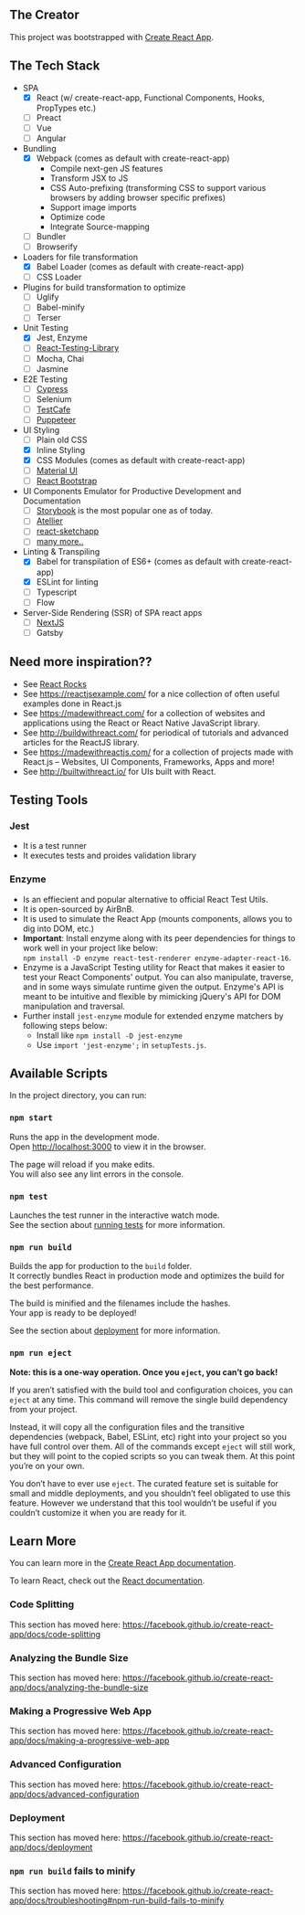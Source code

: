 ## The Creator
This project was bootstrapped with [Create React App](https://github.com/facebook/create-react-app).


## The Tech Stack
- SPA
    - [x] React (w/ create-react-app, Functional Components, Hooks, PropTypes etc.)
    - [ ] Preact
    - [ ] Vue
    - [ ] Angular
- Bundling
    - [x] Webpack (comes as default with create-react-app)
        - Compile next-gen JS features
        - Transform JSX to JS
        - CSS Auto-prefixing (transforming CSS to support various browsers by adding browser specific prefixes)
        - Support image imports
        - Optimize code
        - Integrate Source-mapping
    - [ ] Bundler
    - [ ] Browserify
- Loaders for file transformation
    - [x] Babel Loader (comes as default with create-react-app)
    - [ ] CSS Loader
- Plugins for build transformation to optimize
    - [ ] Uglify
    - [ ] Babel-minify
    - [ ] Terser
- Unit Testing
    - [x] Jest, Enzyme
    - [ ] [React-Testing-Library](https://github.com/testing-library/react-testing-library)
    - [ ] Mocha, Chai
    - [ ] Jasmine
- E2E Testing
    - [ ] [Cypress](https://www.cypress.io/)
    - [ ] Selenium
    - [ ] [TestCafe](https://devexpress.github.io/testcafe/)
    - [ ] [Puppeteer](https://pptr.dev/)
- UI Styling
    - [ ] Plain old CSS
    - [x] Inline Styling
    - [x] CSS Modules (comes as default with create-react-app)
    - [ ] [Material UI](https://material-ui.com)
    - [ ] [React Bootstrap](https://react-bootstrap.github.io)
- UI Components Emulator for Productive Development and Documentation
    - [ ] [Storybook](https://storybook.js.org) is the most popular one as  of today.
    - [ ] [Atellier](http://scup.github.io/atellier/)
    - [ ] [react-sketchapp](https://stackshare.io/react-sketchapp)
    - [ ] [many more..](https://blog.logrocket.com/alternatives-to-react-storybook/)
- Linting & Transpiling
    - [x] Babel for transpilation of ES6+ (comes as default with create-react-app)
    - [x] ESLint for linting
    - [ ] Typescript
    - [ ] Flow
- Server-Side Rendering (SSR) of SPA react apps
    - [ ] [NextJS](https://nextjs.org/)
    - [ ] Gatsby
## Need more inspiration??
- See [React Rocks](https://react.rocks/)
- See https://reactjsexample.com/ for a nice collection of often useful examples done in React.js
- See https://madewithreact.com/ for a collection of websites and applications using the React or React Native JavaScript library.
- See http://buildwithreact.com/ for periodical of tutorials and advanced articles for the ReactJS library.
- See https://madewithreactjs.com/ for a collection of projects made with React.js – Websites, UI Components, Frameworks, Apps and more!
- See http://builtwithreact.io/ for UIs built with React.

## Testing Tools

### Jest
- It is a test runner
- It executes tests and proides validation library

### Enzyme
- Is an effiecient and popular alternative to official React Test Utils.
- It is open-sourced by AirBnB.
- It is used to simulate the React App (mounts components, allows you to dig into DOM, etc.)
- **Important**: Install enzyme along with its peer dependencies for things to work well in your project like below:<BR/>
    `npm install -D enzyme react-test-renderer enzyme-adapter-react-16`.
- Enzyme is a JavaScript Testing utility for React that makes it easier to test your React Components' output. You can also manipulate, traverse, and in some ways simulate runtime given the output. Enzyme's API is meant to be intuitive and flexible by mimicking jQuery's API for DOM manipulation and traversal.
- Further install `jest-enzyme` module for extended enzyme matchers by following steps below:
    - Install like `npm install -D jest-enzyme`
    - Use `import 'jest-enzyme';` in `setupTests.js`.

###

## Available Scripts

In the project directory, you can run:

### `npm start`

Runs the app in the development mode.<br />
Open [http://localhost:3000](http://localhost:3000) to view it in the browser.

The page will reload if you make edits.<br />
You will also see any lint errors in the console.

### `npm test`

Launches the test runner in the interactive watch mode.<br />
See the section about [running tests](https://facebook.github.io/create-react-app/docs/running-tests) for more information.

### `npm run build`

Builds the app for production to the `build` folder.<br />
It correctly bundles React in production mode and optimizes the build for the best performance.

The build is minified and the filenames include the hashes.<br />
Your app is ready to be deployed!

See the section about [deployment](https://facebook.github.io/create-react-app/docs/deployment) for more information.

### `npm run eject`

**Note: this is a one-way operation. Once you `eject`, you can’t go back!**

If you aren’t satisfied with the build tool and configuration choices, you can `eject` at any time. This command will remove the single build dependency from your project.

Instead, it will copy all the configuration files and the transitive dependencies (webpack, Babel, ESLint, etc) right into your project so you have full control over them. All of the commands except `eject` will still work, but they will point to the copied scripts so you can tweak them. At this point you’re on your own.

You don’t have to ever use `eject`. The curated feature set is suitable for small and middle deployments, and you shouldn’t feel obligated to use this feature. However we understand that this tool wouldn’t be useful if you couldn’t customize it when you are ready for it.

## Learn More

You can learn more in the [Create React App documentation](https://facebook.github.io/create-react-app/docs/getting-started).

To learn React, check out the [React documentation](https://reactjs.org/).

### Code Splitting

This section has moved here: https://facebook.github.io/create-react-app/docs/code-splitting

### Analyzing the Bundle Size

This section has moved here: https://facebook.github.io/create-react-app/docs/analyzing-the-bundle-size

### Making a Progressive Web App

This section has moved here: https://facebook.github.io/create-react-app/docs/making-a-progressive-web-app

### Advanced Configuration

This section has moved here: https://facebook.github.io/create-react-app/docs/advanced-configuration

### Deployment

This section has moved here: https://facebook.github.io/create-react-app/docs/deployment

### `npm run build` fails to minify

This section has moved here: https://facebook.github.io/create-react-app/docs/troubleshooting#npm-run-build-fails-to-minify
